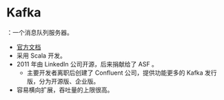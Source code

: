 # Kafka

：一个消息队列服务器。
- [官方文档](https://kafka.apache.org/documentation/)
- 采用 Scala 开发。
- 2011 年由 LinkedIn 公司开源，后来捐献给了 ASF 。
  - 主要开发者离职后创建了 Confluent 公司，提供功能更多的 Kafka 发行版，分为开源版、企业版。
- 容易横向扩展，吞吐量的上限很高。
